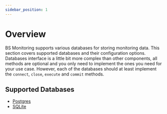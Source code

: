 ```yaml
---
sidebar_position: 1
---
```


# Overview

BS Monitoring supports various databases for storing monitoring data. This section covers supported databases and their configuration options. Databases interface is a little bit more complex than other components, all methods are optional and you only need to implement the ones you need for your use case. However, each of the databases should at least implement the `connect`, `close`, `execute` and `commit` methods.

## Supported Databases

- [Postgres](/databases/postgres)
- [SQLite](/databases/sqlite)
